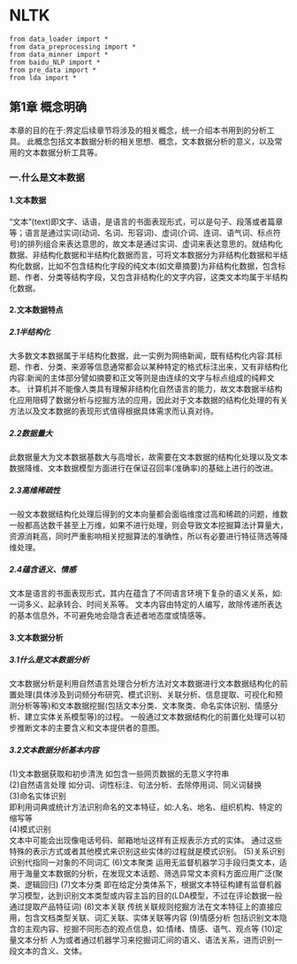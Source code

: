 # NLTK
```
from data_loader import * 
from data_preprocessing import *
from data_minner import *
from baidu_NLP import *
from pre_data import *
from lda import *
```

## 第1章 概念明确
本章的目的在于:界定后续章节将涉及的相关概念，统一介绍本书用到的分析工具。
此概念包括文本数据分析的相关思想、概念，文本数据分析的意义，以及常用的文本数据分析工具等。

### 一.什么是文本数据
#### 1.文本数据
“文本”(text)即文字、话语，是语言的书面表现形式，可以是句子、段落或者篇章等；语言是通过实词(动词、名词、形容词)、虚词(介词、连词、语气词、标点符号)的排列组合来表达意思的，故文本是通过实词、虚词来表达意思的。就结构化数据、非结构化数据和半结构化数据而言，可将文本数据分为非结构化数据和半结构化数据，比如不包含结构化字段的纯文本(如文章摘要)为非结构化数据，包含标题、作者、分类等结构字段，又包含非结构化的文字内容，这类文本均属于半结构化数据。
#### 2.文本数据特点
##### 2.1半结构化
大多数文本数据属于半结构化数据，此一实例为网络新闻，既有结构化内容:其标题、作者、分类、来源等信息通常都会以某种特定的格式标注出来，又有非结构化内容:新闻的主体部分譬如摘要和正文等则是由连续的文字与标点组成的纯粹文本。
计算机并不能像人类具有理解非结构化自然语言的能力，故文本数据半结构化应用阻碍了数据分析与挖掘方法的应用，因此对于文本数据的结构化处理的有关方法以及文本数据的表现形式值得根据具体需求而认真对待。
##### 2.2数据量大
此数据量大为文本数据基数大与高增长，故需要在文本数据的结构化处理以及文本数据降维、文本数据模型方面进行在保证召回率(准确率)的基础上进行的改进。
##### 2.3高维稀疏性
一般文本数据结构化处理后得到的文本向量都会面临维度过高和稀疏的问题，维数一般都高达数千甚至上万维，如果不进行处理，则会导致文本挖掘算法计算量大，资源消耗高，同时严重影响相关挖掘算法的准确性，所以有必要进行特征筛选等降维处理。
##### 2.4蕴含语义、情感
文本是语言的书面表现形式，其内在蕴含了不同语言环境下复杂的语义关系，如:一词多义、起承转合、时间关系等。
文本内容由特定的人编写，故除传递所表达的基本信息外，不可避免地会隐含表述者地态度或情感等。
#### 3.文本数据分析
##### 3.1什么是文本数据分析
文本数据分析是利用自然语言处理合分析方法对文本数据进行文本数据结构化的前置处理(具体涉及到词频分布研究、模式识别、关联分析、信息提取、可视化和预测分析等等)和文本数据挖掘(包括文本分类、文本聚类、命名实体识别、情感分析、建立实体关系模型等)的过程。
一般通过文本数据结构化的前置化处理可以初步推断文本的主要含义和文本提供者的意图。
##### 3.2文本数据分析基本内容
(1)文本数据获取和初步清洗
如包含一些网页数据的无意义字符串  
(2)自然语言处理
如分词、词性标注、句法分析、去除停用词、同义词替换  
(3)命名实体识别  
即利用词典或统计方法识别命名的文本特征，如:人名、地名、组织机构、特定的缩写等    
(4)模式识别  
文本中可能会出现像电话号码、邮箱地址这样有正规表示方式的实体。
通过这些特殊的表示方式或者其他模式来识别这些实体的过程就是模式识别。
(5)关系识别
识别代指同一对象的不同词汇
(6)文本聚类
运用无监督机器学习手段归类文本，适用于海量文本数据的分析，在发现文本话题、筛选异常文本资料方面应用广泛(聚类、逻辑回归)
(7)文本分类
即在给定分类体系下，根据文本特征构建有监督机器学习模型，达到识别文本类型或内容主旨的目的(LDA模型，不过在评论数据一般通过提取产品特征词)
(8)文本关联
传统关联规则挖掘方法在文本特征上的直接应用，包含文档类型关联、词汇关联、实体关联等内容
(9)情感分析
包括识别文本隐含的主观内容、挖掘不同形态的观点信息，如:情绪、情感、语气、观点等
(10)定量文本分析
人为或者通过机器学习来挖掘词汇间的语义、语法关系，进而识别一段文本的含义、文体。

























